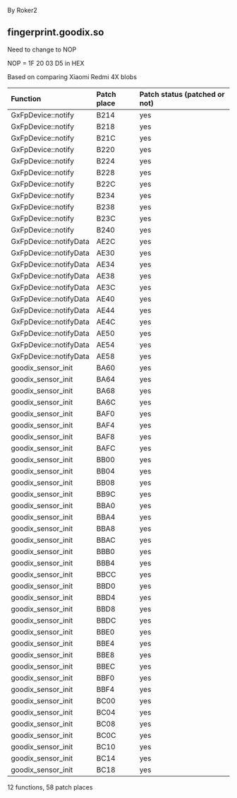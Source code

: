 By Roker2

## fingerprint.goodix.so

Need to change to NOP

NOP = 1F 20 03 D5 in HEX

Based on comparing Xiaomi Redmi 4X blobs

| Function                           | Patch place | Patch status (patched or not) |
| :--------------------------------- | :---------- | :---------------------------- |
| GxFpDevice::notify                 | B214        | yes                            |
| GxFpDevice::notify                 | B218        | yes                            |
| GxFpDevice::notify                 | B21C        | yes                            |
| GxFpDevice::notify                 | B220        | yes                            |
| GxFpDevice::notify                 | B224        | yes                            |
| GxFpDevice::notify                 | B228        | yes                            |
| GxFpDevice::notify                 | B22C        | yes                            |
| GxFpDevice::notify                 | B234        | yes                            |
| GxFpDevice::notify                 | B238        | yes                            |
| GxFpDevice::notify                 | B23C        | yes                            |
| GxFpDevice::notify                 | B240        | yes                            |
| GxFpDevice::notifyData             | AE2C        | yes                            |
| GxFpDevice::notifyData             | AE30        | yes                            |
| GxFpDevice::notifyData             | AE34        | yes                            |
| GxFpDevice::notifyData             | AE38        | yes                            |
| GxFpDevice::notifyData             | AE3C        | yes                            |
| GxFpDevice::notifyData             | AE40        | yes                            |
| GxFpDevice::notifyData             | AE44        | yes                            |
| GxFpDevice::notifyData             | AE4C        | yes                            |
| GxFpDevice::notifyData             | AE50        | yes                            |
| GxFpDevice::notifyData             | AE54        | yes                            |
| GxFpDevice::notifyData             | AE58        | yes                            |
| goodix_sensor_init                 | BA60        | yes                            |
| goodix_sensor_init                 | BA64        | yes                            |
| goodix_sensor_init                 | BA68        | yes                            |
| goodix_sensor_init                 | BA6C        | yes                            |
| goodix_sensor_init                 | BAF0        | yes                            |
| goodix_sensor_init                 | BAF4        | yes                            |
| goodix_sensor_init                 | BAF8        | yes                            |
| goodix_sensor_init                 | BAFC        | yes                            |
| goodix_sensor_init                 | BB00        | yes                            |
| goodix_sensor_init                 | BB04        | yes                            |
| goodix_sensor_init                 | BB08        | yes                            |
| goodix_sensor_init                 | BB9C        | yes                            |
| goodix_sensor_init                 | BBA0        | yes                            |
| goodix_sensor_init                 | BBA4        | yes                            |
| goodix_sensor_init                 | BBA8        | yes                            |
| goodix_sensor_init                 | BBAC        | yes                            |
| goodix_sensor_init                 | BBB0        | yes                            |
| goodix_sensor_init                 | BBB4        | yes                            |
| goodix_sensor_init                 | BBCC        | yes                            |
| goodix_sensor_init                 | BBD0        | yes                            |
| goodix_sensor_init                 | BBD4        | yes                            |
| goodix_sensor_init                 | BBD8        | yes                            |
| goodix_sensor_init                 | BBDC        | yes                            |
| goodix_sensor_init                 | BBE0        | yes                            |
| goodix_sensor_init                 | BBE4        | yes                            |
| goodix_sensor_init                 | BBE8        | yes                            |
| goodix_sensor_init                 | BBEC        | yes                            |
| goodix_sensor_init                 | BBF0        | yes                            |
| goodix_sensor_init                 | BBF4        | yes                            |
| goodix_sensor_init                 | BC00        | yes                            |
| goodix_sensor_init                 | BC04        | yes                            |
| goodix_sensor_init                 | BC08        | yes                            |
| goodix_sensor_init                 | BC0C        | yes                            |
| goodix_sensor_init                 | BC10        | yes                            |
| goodix_sensor_init                 | BC14        | yes                            |
| goodix_sensor_init                 | BC18        | yes                            |

12 functions, 58 patch places